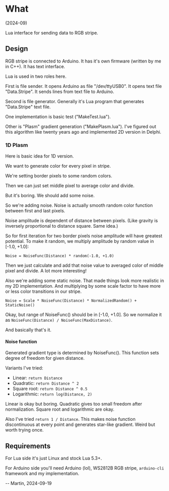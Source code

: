 # What

(2024-09)

Lua interface for sending data to RGB stripe.


## Design

RGB stripe is connected to Arduino. It has it's own firmware
(written by me in C++). It has text interface.

Lua is used in two roles here.

First is file sender. It opens Arduino as file "/dev/ttyUSB0". It opens
text file "Data.Stripe". It sends lines from text file to Arduino.

Second is file generator. Generally it's Lua program that generates
"Data.Stripe" text file.

One implementation is basic test ("MakeTest.lua").

Other is "Plasm" gradient generation ("MakePlasm.lua"). I've figured out
this algorithm like twenty years ago and implemented 2D version in
Delphi.


### 1D Plasm

Here is basic idea for 1D version.

We want to generate color for every pixel in stripe.

We're setting border pixels to some random colors.

Then we can just set middle pixel to average color and divide.

But it's boring. We should add some noise.

So we're adding noise. Noise is actually smooth random color function
between first and last pixels.

Noise amplitude is dependent of distance between pixels. (Like gravity
is inversely proportional to distance square. Same idea.)

So for first iteration for two border pixels noise amplitude will have
greatest potential. To make it random, we multiply amplitude by
random value in [-1.0, +1.0]:

```
Noise = NoiseFunc(Distance) * random(-1.0, +1.0)
```

Then we just calculate and add that noise value to averaged color of
middle pixel and divide. A lot more interesting!

Also we're adding some static noise. That made things look more
realistic in my 2D implementation. And multiplying by some scale factor
to have more or less color transitions in our stripe.

```
Noise = Scale * NoiseFunc(Distance) * NormalizedRandom() + StaticNoise()
```

Okay, but range of NoiseFunc() should be in [-1.0, +1.0]. So we normalize
it as `NoiseFunc(Distance) / NoiseFunc(MaxDistance)`.

And basically that's it.


#### Noise function

Generated gradient type is determined by NoiseFunc(). This function sets
degree of freedom for given distance.

Variants I've tried:

* Linear: `return Distance`
* Quadratic: `return Distance ^ 2`
* Square root: `return Distance ^ 0.5`
* Logarithmic: `return log(Distance, 2)`

Linear is okay but boring. Quadratic gives too small freedom after
normalization. Square root and logarithmic are okay.

Also I've tried `return 1 / Distance`. This makes noise function
discontinuous at every point and generates star-like gradient.
Weird but worth trying once.


## Requirements

For Lua side it's just Linux and stock Lua 5.3+.

For Arduino side you'll need Arduino (lol), WS2812B RGB stripe,
`arduino-cli` framework and my implementation.


-- Martin, 2024-09-19
